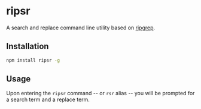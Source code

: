 # ripsr

A search and replace command line utility based on [ripgrep](https://github.com/BurntSushi/ripgrep).

## Installation

```bash
npm install ripsr -g
```

## Usage

Upon entering the `ripsr` command -- or `rsr` alias -- you will be prompted for a search term and a replace term.
